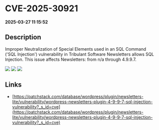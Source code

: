# CVE-2025-30921

**2025-03-27 11:15:52**

## Description
Improper Neutralization of Special Elements used in an SQL Command ('SQL Injection') vulnerability in Tribulant Software Newsletters allows SQL Injection. This issue affects Newsletters: from n/a through 4.9.9.7.

![](https://img.shields.io/static/v1?label=Score&message=7.6&color=red)
![](https://img.shields.io/static/v1?label=Severity&message=HIGH&color=red)
![](https://img.shields.io/static/v1?label=CWE&message=SQL&color=green)

## Links
- [https://patchstack.com/database/wordpress/plugin/newsletters-lite/vulnerability/wordpress-newsletters-plugin-4-9-9-7-sql-injection-vulnerability?_s_id=cve](https://patchstack.com/database/wordpress/plugin/newsletters-lite/vulnerability/wordpress-newsletters-plugin-4-9-9-7-sql-injection-vulnerability?_s_id=cve)
